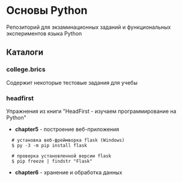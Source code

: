 # Основы Python

Репозиторий для экзаминационных заданий и функциональных экспериментов языка Python

## Каталоги

### college.brics

Содержит некоторые тестовые задания для учебы

### headfirst

Упражнения из книги "HeadFirst - изучаем программирование на Python"

- **chapter5**  - построение веб-приложения

```shell
  # установка веб-фреймворка flask (Windows)
  $ py -3 -m pip install flask
  
  # проверка установленной версии flask
  $ pip freeze | findstr "Flask"
```

- **chapter6**  - хранение и обработка данных
